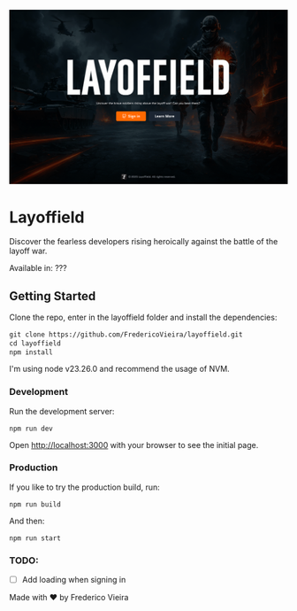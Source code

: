 ![Layoffield screenshot](public/home-screenshot.png)

# Layoffield

Discover the fearless developers rising heroically against the battle of the layoff war.

Available in: ???

## Getting Started

Clone the repo, enter in the layoffield folder and install the dependencies:

```
git clone https://github.com/FredericoVieira/layoffield.git
cd layoffield
npm install
```

I'm using node v23.26.0 and recommend the usage of NVM.

### Development

Run the development server:

```
npm run dev
```

Open [http://localhost:3000](http://localhost:3000) with your browser to see the initial page.

### Production

If you like to try the production build, run:

```
npm run build
```

And then:

```
npm run start
```

### TODO:

- [ ] Add loading when signing in

Made with ♥️ by Frederico Vieira
